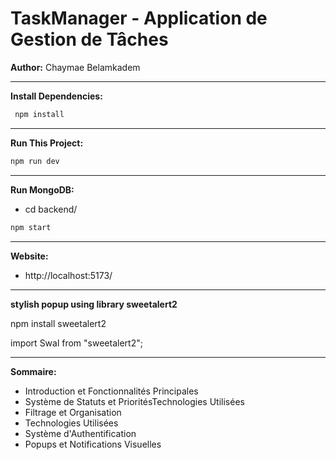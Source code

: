 # TaskManager - Application de Gestion de Tâches

**Author:** Chaymae Belamkadem

*****

**Install Dependencies:**
   ```bash
    npm install
   ```
*****

**Run This Project:**
   ```bash
   npm run dev
   ```
*****

**Run MongoDB:**
  - cd backend/
   ```bash
   npm start
   ```
*****

**Website:**
- http://localhost:5173/

*****
**stylish popup using library sweetalert2**

npm install sweetalert2

import Swal from "sweetalert2";

*****

**Sommaire:**
- Introduction et Fonctionnalités Principales 
- Système de Statuts et PrioritésTechnologies Utilisées 
- Filtrage et Organisation 
- Technologies Utilisées 
- Système d'Authentification 
- Popups et Notifications Visuelles
